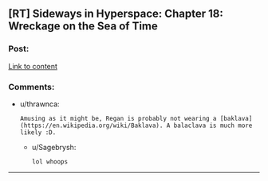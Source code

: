 ## [RT] Sideways in Hyperspace: Chapter 18: Wreckage on the Sea of Time

### Post:

[Link to content](https://sidewaysfiction.wordpress.com/2017/03/19/wreckage-on-the-sea-of-time/)

### Comments:

- u/thrawnca:
  ```
  Amusing as it might be, Regan is probably not wearing a [baklava](https://en.wikipedia.org/wiki/Baklava). A balaclava is much more likely :D.
  ```

  - u/Sagebrysh:
    ```
    lol whoops
    ```

---

